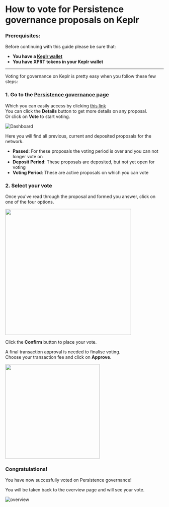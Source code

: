 # How to vote for Persistence governance proposals on Keplr 

### Prerequisites:

Before continuing with this guide please be sure that:

- **You have a [Keplr wallet](How_to_create_a_Keplr_wallet.md)**
- **You have XPRT tokens in your Keplr wallet**

***

Voting for governance on Keplr is pretty easy when you follow these few steps:

### **1.  Go to the [Persistence governance page](https://wallet.keplr.app/#/core/governance)**

Which you can easily access by clicking [this link](https://wallet.keplr.app/#/core/governance) <br>
You can click the **Details** button to get more details on any proposal. <br>
Or click on **Vote** to start voting.

![Dashboard](https://user-images.githubusercontent.com/95366163/159239206-b0fc79b3-b283-4be5-86d8-cb5d7cc1a022.png)

Here you will find all previous, current and deposited proposals for the network.

* **Passed**: For these proposals the voting period is over and you can not longer vote on
* **Deposit Period**: These proposals are deposited, but not yet open for voting
* **Voting Period**: These are active proposals on which you can vote

### **2.  Select your vote**

Once you've read through the proposal and formed you answer, click on one of the four options.

<img width="400" src="https://user-images.githubusercontent.com/95366163/159240434-e668fdb1-eb40-4e36-ae7a-a90a4b534d49.png">

Click the **Confirm** button to place your vote.

A final transaction approval is needed to finalise voting. <br>
Choose your transaction fee and click on **Approve**.

<img width="300" src="https://user-images.githubusercontent.com/95366163/159241076-af3959db-a10e-455a-ad4a-e2d32b06185d.png">

### **Congratulations!** 
You have now succesfully voted on Persistence governance!

You will be taken back to the overview page and will see your vote.

![overview](https://user-images.githubusercontent.com/95366163/159241303-4e6178fc-0d00-4366-a555-2ea629fa3118.png)



